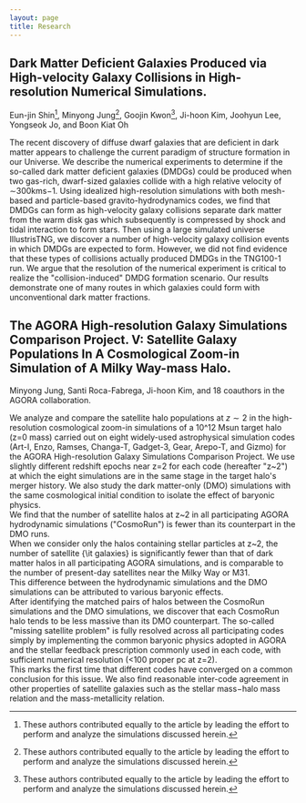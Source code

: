 ```yaml
---
layout: page
title: Research
---
```


Dark Matter Deficient Galaxies Produced via High-velocity Galaxy Collisions in High-resolution Numerical Simulations.
-------------
Eun-jin Shin[^1], Minyong Jung[^1], Goojin Kwon[^1], Ji-hoon Kim, Joohyun Lee, Yongseok Jo, and Boon Kiat Oh
 
The recent discovery of diffuse dwarf galaxies that are deficient in dark matter appears to challenge the current paradigm of structure formation in our Universe. We describe the numerical experiments to determine if the so-called dark matter deficient galaxies (DMDGs) could be produced when two gas-rich, dwarf-sized galaxies collide with a high relative velocity of ∼300kms−1. Using idealized high-resolution simulations with both mesh-based and particle-based gravito-hydrodynamics codes, we find that DMDGs can form as high-velocity galaxy collisions separate dark matter from the warm disk gas which subsequently is compressed by shock and tidal interaction to form stars. Then using a large simulated universe IllustrisTNG, we discover a number of high-velocity galaxy collision events in which DMDGs are expected to form. However, we did not find evidence that these types of collisions actually produced DMDGs in the TNG100-1 run. We argue that the resolution of the numerical experiment is critical to realize the "collision-induced" DMDG formation scenario. Our results demonstrate one of many routes in which galaxies could form with unconventional dark matter fractions.



The AGORA High-resolution Galaxy Simulations Comparison Project. V: Satellite Galaxy Populations In A Cosmological Zoom-in Simulation of A Milky Way-mass Halo. 
-------------
Minyong Jung, Santi Roca-Fabrega, Ji-hoon Kim, and 18 coauthors in the AGORA collaboration.

We analyze and compare the satellite halo populations at $z\sim2$ in the high-resolution cosmological zoom-in simulations of a 10^12 Msun target halo (z=0 mass) carried out on eight widely-used astrophysical simulation codes (Art-I, Enzo, Ramses, Changa-T, Gadget-3, Gear, Arepo-T, and Gizmo) for the AGORA High-resolution Galaxy Simulations Comparison Project. 
We use slightly different redshift epochs near z=2 for each code (hereafter "z&#126;2") at which the eight simulations are in the same stage in the target halo's merger history.
We also study the dark matter-only (DMO) simulations with the same cosmological initial condition to isolate the effect of baryonic physics.   
We find that the number of satellite halos at z&#126;2 in all participating AGORA hydrodynamic simulations ("CosmoRun") is fewer than its counterpart in the DMO runs.  
When we consider only the halos containing stellar particles at z&#126;2, the number of satellite {\it galaxies} is significantly fewer than that of dark matter halos in all participating AGORA simulations, and is comparable to the number of present-day satellites near the Milky Way or M31.  
This difference between the hydrodynamic simulations and the DMO simulations can be attributed to various baryonic effects.  
After identifying the matched pairs of halos between the CosmoRun simulations and the DMO simulations, we discover that each CosmoRun halo tends to be less massive than its DMO counterpart. 
The so-called "missing satellite problem" is fully resolved across all participating codes simply by implementing the common baryonic physics adopted in AGORA and the stellar feedback prescription commonly used in each code, with sufficient numerical resolution (<100 proper pc at z=2).  
This marks the first time that different codes have converged on a common conclusion for this issue. 
We also find reasonable inter-code agreement in other properties of satellite galaxies such as the stellar mass$-$halo mass relation and the mass-metallicity relation.  


[^1]: These authors contributed equally to the article by leading the effort to perform and analyze the simulations discussed herein.



